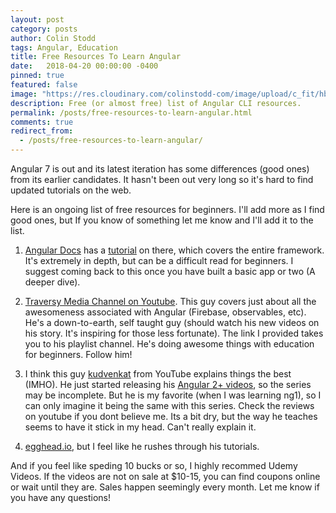 ```yaml
---
layout: post
category: posts
author: Colin Stodd
tags: Angular, Education
title: Free Resources To Learn Angular
date:   2018-04-20 00:00:00 -0400
pinned: true
featured: false
image: "https://res.cloudinary.com/colinstodd-com/image/upload/c_fit/hbjxq0s9jqhjgb2af7tc.png"
description: Free (or almost free) list of Angular CLI resources.
permalink: /posts/free-resources-to-learn-angular.html
comments: true
redirect_from:
  - /posts/free-resources-to-learn-angular/
---
```


Angular 7 is out and its latest iteration has some differences (good ones) from its earlier candidates. It hasn't been out very long so it's hard to find updated tutorials on the web.

Here is an ongoing list of free resources for beginners. I'll add more as I find good ones, but If you know of something let me know and I'll add it to the list.

1. <a href="https://angular.io/docs/ts/latest/" target="_blank">Angular Docs</a> has a <a href="https://angular.io/docs/ts/latest/tutorial/" target="_blank">tutorial</a> on there, which covers the entire framework. It's extremely in depth, but can be a difficult read for beginners. I suggest coming back to this once you have built a basic app or two (A deeper dive).

2. <a href="https://www.youtube.com/user/TechGuyWeb/playlists" target="_blank">Traversy Media Channel on Youtube</a>. This guy covers just about all the awesomeness associated with Angular (Firebase, observables, etc). He's a down-to-earth, self taught guy (should watch his new videos on his story. It's inspiring for those less fortunate). The link I provided takes you to his playlist channel. He's doing awesome things with education for beginners. Follow him!

3. I think this guy <a href="https://www.youtube.com/channel/UCCTVrRB5KpIiK6V2GGVsR1Q" target="_blank">kudvenkat</a> from YouTube explains things the best (IMHO). He just started releasing his <a href="https://www.youtube.com/watch?v=WWQZCDegWHg&feature=em-subs_digest" target="_blank">Angular 2+ videos</a>, so the series may be incomplete. But he is my favorite (when I was learning ng1), so I can only imagine it being the same with this series. Check the reviews on youtube if you dont believe me. Its a bit dry, but the way he teaches seems to have it stick in my head. Can't really explain it.

4. <a href="http://egghead.io/" target="_blank">egghead.io</a>, but I feel like he rushes through his tutorials.

And if you feel like speding 10 bucks or so, I highly recommed Udemy Videos. If the videos are not on sale at $10-15, you can find coupons online or wait until they are. Sales happen seemingly every month. Let me know if you have any questions!
